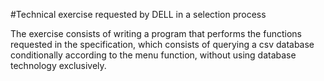 #Technical exercise requested by DELL in a selection process

The exercise consists of writing a program that performs the functions requested in the specification, which consists of querying a csv database conditionally according to the menu function, without using database technology exclusively.
